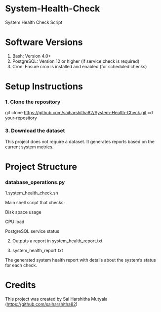 # System-Health-Check

System Health Check Script
# Software Versions
1. Bash: Version 4.0+
2. PostgreSQL: Version 12 or higher (if service check is required)
3. Cron: Ensure cron is installed and enabled (for scheduled checks)
# Setup Instructions
### 1. Clone the repository

   git clone https://github.com/saiharshitha82/System-Health-Check.git
  cd your-repository

   
### 3. Download the dataset

This project does not require a dataset. It generates reports based on the current system metrics.

# Project Structure

### database_operations.py
1.system_health_check.sh

Main shell script that checks:

Disk space usage

CPU load

PostgreSQL service status

2. Outputs a report in system_health_report.txt

3. system_health_report.txt

The generated system health report with details about the system’s status for each check.


# Credits
This project was created by Sai Harshitha Mutyala (https://github.com/saiharshitha82) 
